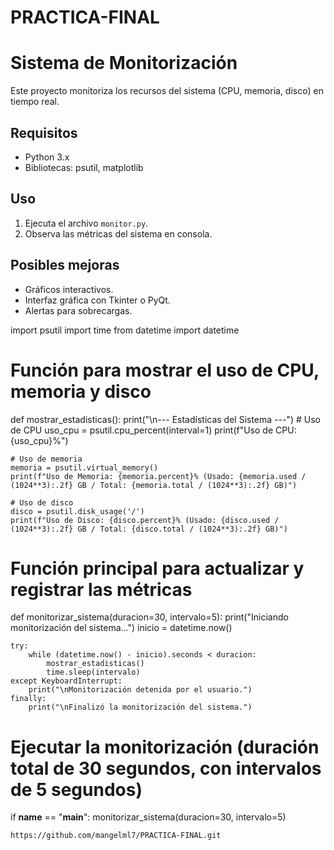 # PRACTICA-FINAL
# Sistema de Monitorización
Este proyecto monitoriza los recursos del sistema (CPU, memoria, disco) en tiempo real.

## Requisitos
- Python 3.x
- Bibliotecas: psutil, matplotlib

## Uso
1. Ejecuta el archivo `monitor.py`.
2. Observa las métricas del sistema en consola.

## Posibles mejoras
- Gráficos interactivos.
- Interfaz gráfica con Tkinter o PyQt.
- Alertas para sobrecargas.

import psutil
import time
from datetime import datetime

# Función para mostrar el uso de CPU, memoria y disco
def mostrar_estadisticas():
    print("\n--- Estadísticas del Sistema ---")
    # Uso de CPU
    uso_cpu = psutil.cpu_percent(interval=1)
    print(f"Uso de CPU: {uso_cpu}%")

    # Uso de memoria
    memoria = psutil.virtual_memory()
    print(f"Uso de Memoria: {memoria.percent}% (Usado: {memoria.used / (1024**3):.2f} GB / Total: {memoria.total / (1024**3):.2f} GB)")

    # Uso de disco
    disco = psutil.disk_usage('/')
    print(f"Uso de Disco: {disco.percent}% (Usado: {disco.used / (1024**3):.2f} GB / Total: {disco.total / (1024**3):.2f} GB)")

# Función principal para actualizar y registrar las métricas
def monitorizar_sistema(duracion=30, intervalo=5):
    print("Iniciando monitorización del sistema...")
    inicio = datetime.now()
    
    try:
        while (datetime.now() - inicio).seconds < duracion:
            mostrar_estadisticas()
            time.sleep(intervalo)
    except KeyboardInterrupt:
        print("\nMonitorización detenida por el usuario.")
    finally:
        print("\nFinalizó la monitorización del sistema.")

# Ejecutar la monitorización (duración total de 30 segundos, con intervalos de 5 segundos)
if __name__ == "__main__":
    monitorizar_sistema(duracion=30, intervalo=5)

    https://github.com/mangelml7/PRACTICA-FINAL.git
